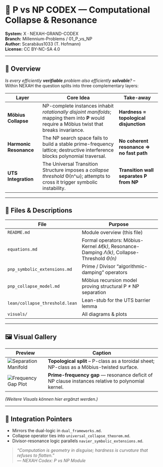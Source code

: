 <!-- Optional MathJax für GitHub Pages  
<script>
window.MathJax = { tex:{inlineMath:[['$','$'],['\\(','\\)']]} };
</script>
<script src="https://cdn.jsdelivr.net/npm/mathjax@3/es5/tex-svg.js"></script>
-->

# 🔐 P vs NP CODEX — Computational Collapse & Resonance
**System:** X · NEXAH-GRAND-CODEX  
**Branch:** Millennium-Problems / 01_P_vs_NP  
**Author:** Scarabäus1033 (T. Hofmann)  
**License:** CC BY-NC-SA 4.0  

---

## 📖 Overview
*Is every efficiently **verifiable** problem also efficiently **solvable**?* –  
Within NEXAH the question splits into three complementary layers:

| Layer | Core Idea | Take-away |
|-------|-----------|-----------|
| **Möbius Collapse** | NP-complete instances inhabit *rotationally disjoint manifolds*; mapping them into **P** would require a Möbius twist that breaks invariance. | **Hardness = topological disjunction** |
| **Harmonic Resonance** | The NP search space fails to build a stable prime-frequency lattice; destructive interference blocks polynomial traversal. | **No coherent resonance ⇒ no fast path** |
| **UTS Integration** | The Universal Transition Structure imposes a *collapse threshold* Θ(n^ω); attempts to cross it trigger symbolic instability. | **Transition wall separates P from NP** |

---

## 📂 Files & Descriptions

| File | Purpose |
|------|---------|
| `README.md` | Module overview (this file) |
| `equations.md` | Formal operators: Möbius-Kernel *𝑀(k)*, Resonance-Damping *Λ(k)*, Collapse-Threshold *Θ(n)* |
| `pnp_symbolic_extensions.md` | Prime / Divisor “algorithmic-damping” operators |
| `pnp_collapse_model.md` | Möbius recursion model proving structural P ≠ NP separation |
| `lean/collapse_threshold.lean` | Lean-stub for the UTS barrier lemma |
| `visuals/` | All diagrams & plots |

---

## 🖼 Visual Gallery

| Preview | Caption |
|---------|---------|
| ![Separation Manifold](./visuals/separation_manifold.png) | **Topological split** – P-class as a toroidal sheet; NP-class as a Möbius-twisted surface. |
| ![Frequency Gap Plot](./visuals/frequency_gap_plot.png) | **Prime-frequency gap** — resonance deficit of NP clause instances relative to polynomial kernel. |

*(Weitere Visuals können hier ergänzt werden.)*

---

## 🔗 Integration Pointers
* Mirrors the dual-logic in `dual_frameworks.md`.  
* Collapse operator ties into `universal_collapse_theorem.md`.  
* Divisor-resonance logic parallels `navier_symbolic_extensions.md`.  

> *“Computation is geometry in disguise; hardness is curvature that refuses to flatten.”*  
> — *NEXAH Codex: P vs NP Module*
